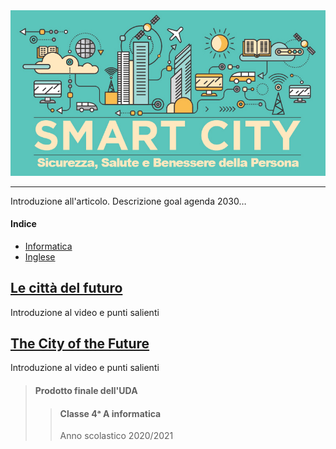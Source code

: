 <div align="center">
  <img src="images/smartCity.png" alt="Smart City">
</div>

---

Introduzione all'articolo. Descrizione goal agenda 2030…

#### Indice

- [Informatica](#le-città-del-futuro)
- [Inglese](#the-city-of-the-future)

## [Le città del futuro](https://youtu.be/pik1DL2gyl8)

Introduzione al video e punti salienti

## [The City of the Future](https://youtu.be/L054Xd97_rk)

Introduzione al video e punti salienti

> #### Prodotto finale dell'UDA
>
> > #### Classe 4ᵃ A informatica
> >
> > Anno scolastico 2020/2021
